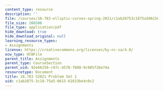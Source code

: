 ```yaml
---
content_type: resource
description: ''
file: /courses/18-783-elliptic-curves-spring-2021/c1ab28753c1875a5061561633be4c0c2_MIT18_783S21_PS1.pdf
file_size: 266506
file_type: application/pdf
hide_download: true
hide_download_original: null
learning_resource_types:
- Assignments
license: https://creativecommons.org/licenses/by-nc-sa/4.0/
ocw_type: OCWFile
parent_title: Assignments
parent_type: CourseSection
parent_uid: 92e66250-c97c-4578-f088-9c985f26e74a
resourcetype: Document
title: 18.783 S2021 Problem Set 1
uid: c1ab2875-3c18-75a5-0615-61633be4c0c2
---
```

